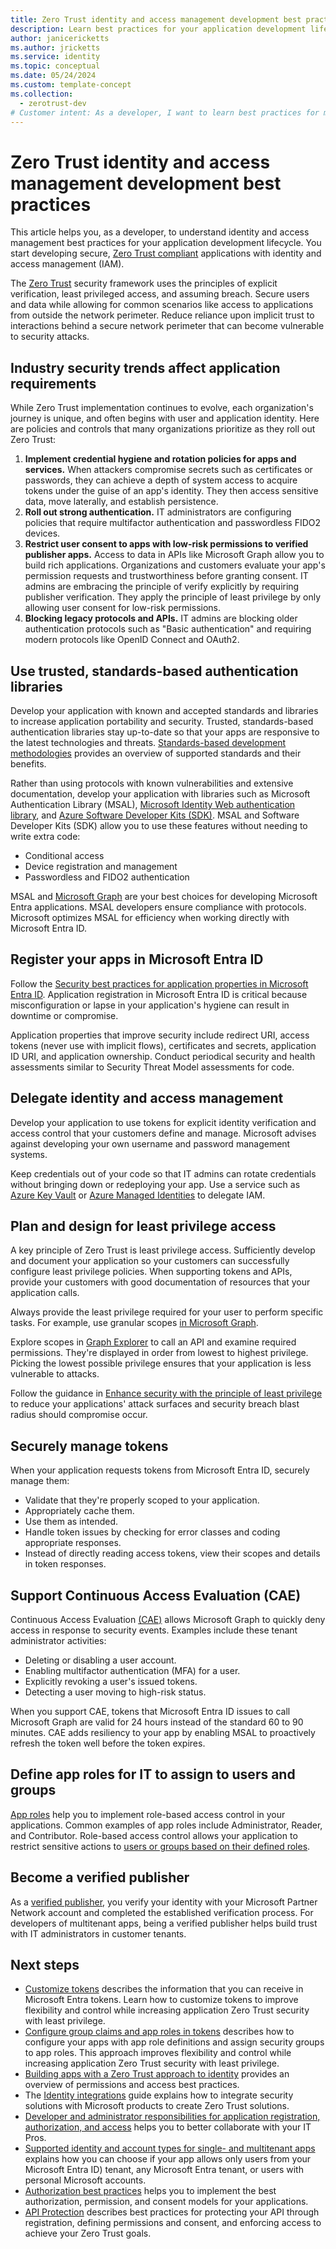 ```yaml
---
title: Zero Trust identity and access management development best practices
description: Learn best practices for your application development lifecycle so that you can create secure applications that are Zero Trust compliant, starting with identity and access management (IAM).
author: janicericketts
ms.author: jricketts
ms.service: identity
ms.topic: conceptual
ms.date: 05/24/2024
ms.custom: template-concept
ms.collection:
  - zerotrust-dev
# Customer intent: As a developer, I want to learn best practices for my application development lifecycle so that I can create secure applications that are Zero Trust compliant, starting with identity and access management (IAM).
---
```

# Zero Trust identity and access management development best practices

This article helps you, as a developer, to understand identity and access management best practices for your application development lifecycle. You start developing secure, [Zero Trust compliant](identity-zero-trust-compliance.md) applications with identity and access management (IAM).

The [Zero Trust](overview.md) security framework uses the principles of explicit verification, least privileged access, and assuming breach. Secure users and data while allowing for common scenarios like access to applications from outside the network perimeter. Reduce reliance upon implicit trust to interactions behind a secure network perimeter that can become vulnerable to security attacks.

## Industry security trends affect application requirements

While Zero Trust implementation continues to evolve, each organization's journey is unique, and often begins with user and application identity. Here are policies and controls that many organizations prioritize as they roll out Zero Trust:

1. **Implement credential hygiene and rotation policies for apps and services.** When attackers compromise secrets such as certificates or passwords, they can achieve a depth of system access to acquire tokens under the guise of an app's identity. They then access sensitive data, move laterally, and establish persistence.
1. **Roll out strong authentication.** IT administrators are configuring policies that require multifactor authentication and passwordless FIDO2 devices.
1. **Restrict user consent to apps with low-risk permissions to verified publisher apps.** Access to data in APIs like Microsoft Graph allow you to build rich applications. Organizations and customers evaluate your app's permission requests and trustworthiness before granting consent. IT admins are embracing the principle of verify explicitly by requiring publisher verification. They apply the principle of least privilege by only allowing user consent for low-risk permissions.
1. **Blocking legacy protocols and APIs.** IT admins are blocking older authentication protocols such as "Basic authentication" and requiring modern protocols like OpenID Connect and OAuth2.

## Use trusted, standards-based authentication libraries

Develop your application with known and accepted standards and libraries to increase application portability and security. Trusted, standards-based authentication libraries stay up-to-date so that your apps are responsive to the latest technologies and threats. [Standards-based development methodologies](identity-standards-based-development-methodologies.md) provides an overview of supported standards and their benefits.

Rather than using protocols with known vulnerabilities and extensive documentation, develop your application with libraries such as Microsoft Authentication Library (MSAL), [Microsoft Identity Web authentication library](/entra/msal/dotnet/microsoft-identity-web/), and [Azure Software Developer Kits (SDK)](/entra/identity/managed-identities-azure-resources/qs-configure-sdk-windows-vm#azure-sdks-with-managed-identities-for-azure-resources-support). MSAL and Software Developer Kits (SDK) allow you to use these features without needing to write extra code:

- Conditional access
- Device registration and management
- Passwordless and FIDO2 authentication

MSAL and [Microsoft Graph](/graph/overview) are your best choices for developing Microsoft Entra applications. MSAL developers ensure compliance with protocols. Microsoft optimizes MSAL for efficiency when working directly with Microsoft Entra ID.

## Register your apps in Microsoft Entra ID

Follow the [Security best practices for application properties in Microsoft Entra ID](/entra/identity-platform/security-best-practices-for-app-registration). Application registration in Microsoft Entra ID is critical because misconfiguration or lapse in your application's hygiene can result in downtime or compromise.

Application properties that improve security include redirect URI, access tokens (never use with implicit flows), certificates and secrets, application ID URI, and application ownership. Conduct periodical security and health assessments similar to Security Threat Model assessments for code.

## Delegate identity and access management

Develop your application to use tokens for explicit identity verification and access control that your customers define and manage. Microsoft advises against developing your own username and password management systems.

Keep credentials out of your code so that IT admins can rotate credentials without bringing down or redeploying your app. Use a service such as [Azure Key Vault](/azure/key-vault/general/authentication-fundamentals) or [Azure Managed Identities](/entra/identity/managed-identities-azure-resources/overview) to delegate IAM.

## Plan and design for least privilege access

A key principle of Zero Trust is least privilege access. Sufficiently develop and document your application so your customers can successfully configure least privilege policies. When supporting tokens and APIs, provide your customers with good documentation of resources that your application calls.

Always provide the least privilege required for your user to perform specific tasks. For example, use granular scopes [in Microsoft Graph](/graph/permissions-reference).

Explore scopes in [Graph Explorer](https://developer.microsoft.com/graph/graph-explorer) to call an API and examine required permissions. They're displayed in order from lowest to highest privilege. Picking the lowest possible privilege ensures that your application is less vulnerable to attacks.

Follow the guidance in [Enhance security with the principle of least privilege](/entra/identity-platform/secure-least-privileged-access) to reduce your applications' attack surfaces and security breach blast radius should compromise occur.

## Securely manage tokens

When your application requests tokens from Microsoft Entra ID, securely manage them:

- Validate that they're properly scoped to your application.
- Appropriately cache them.
- Use them as intended.
- Handle token issues by checking for error classes and coding appropriate responses.
- Instead of directly reading access tokens, view their scopes and details in token responses.

## Support Continuous Access Evaluation (CAE)

Continuous Access Evaluation [(CAE)](/entra/identity-platform/app-resilience-continuous-access-evaluation) allows Microsoft Graph to quickly deny access in response to security events. Examples include these tenant administrator activities:

- Deleting or disabling a user account.
- Enabling multifactor authentication (MFA) for a user.
- Explicitly revoking a user's issued tokens.
- Detecting a user moving to high-risk status.

When you support CAE, tokens that Microsoft Entra ID issues to call Microsoft Graph are valid for 24 hours instead of the standard 60 to 90 minutes. CAE adds resiliency to your app by enabling MSAL to proactively refresh the token well before the token expires.

## Define app roles for IT to assign to users and groups

[App roles](/entra/identity-platform/howto-add-app-roles-in-apps) help you to implement role-based access control in your applications. Common examples of app roles include Administrator, Reader, and Contributor. Role-based access control allows your application to restrict sensitive actions to [users or groups based on their defined roles](configure-tokens-group-claims-app-roles.md).

## Become a verified publisher

As a [verified publisher](/entra/identity-platform/publisher-verification-overview), you verify your identity with your Microsoft Partner Network account and completed the established verification process. For developers of multitenant apps, being a verified publisher helps build trust with IT administrators in customer tenants.

## Next steps

- [Customize tokens](zero-trust-token-customization.md) describes the information that you can receive in Microsoft Entra tokens. Learn how to customize tokens to improve flexibility and control while increasing application Zero Trust security with least privilege.
- [Configure group claims and app roles in tokens](configure-tokens-group-claims-app-roles.md) describes how to configure your apps with app role definitions and assign security groups to app roles. This approach improves flexibility and control while increasing application Zero Trust security with least privilege.
- [Building apps with a Zero Trust approach to identity](identity.md) provides an overview of permissions and access best practices.
- The [Identity integrations](../integrate/identity.md) guide explains how to integrate security solutions with Microsoft products to create Zero Trust solutions.
- [Developer and administrator responsibilities for application registration, authorization, and access](identity-developer-administrator-responsibilities.md) helps you to better collaborate with your IT Pros.
- [Supported identity and account types for single- and multitenant apps](identity-supported-account-types.md) explains how you can choose if your app allows only users from your Microsoft Entra ID) tenant, any Microsoft Entra tenant, or users with personal Microsoft accounts.
- [Authorization best practices](developer-strategy-authorization-best-practices.md) helps you to implement the best authorization, permission, and consent models for your applications.
- [API Protection](protect-api.md) describes best practices for protecting your API through registration, defining permissions and consent, and enforcing access to achieve your Zero Trust goals.
